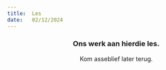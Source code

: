 ```yaml
---
title:  Les
date:   02/12/2024
---
```


### <center>Ons werk aan hierdie les.</center>
<center>Kom asseblief later terug.</center>